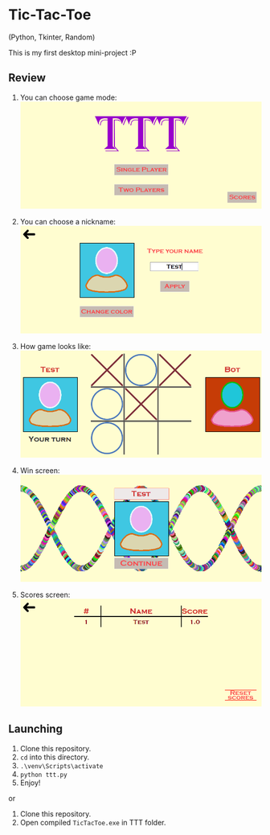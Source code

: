 # Tic-Tac-Toe
(Python, Tkinter, Random)

This is my first desktop mini-project :P

## Review

1. You can choose game mode:
![Main menu image](./review/main_menu.png)

2. You can choose a nickname:
![Player settings image](./review/player_settings.png)

3. How game looks like:
![Ingame screen](./review/ingame_screen.png)

4. Win screen:
![Win screen](./review/win_screen.png)

5. Scores screen:
![Scores screen](./review/scores_screen.png)

## Launching

1. Clone this repository.
2. `cd` into this directory.
3. `.\venv\Scripts\activate`
4. `python ttt.py`
5. Enjoy!

or 

1. Clone this repository.
2. Open compiled `TicTacToe.exe` in TTT folder.
